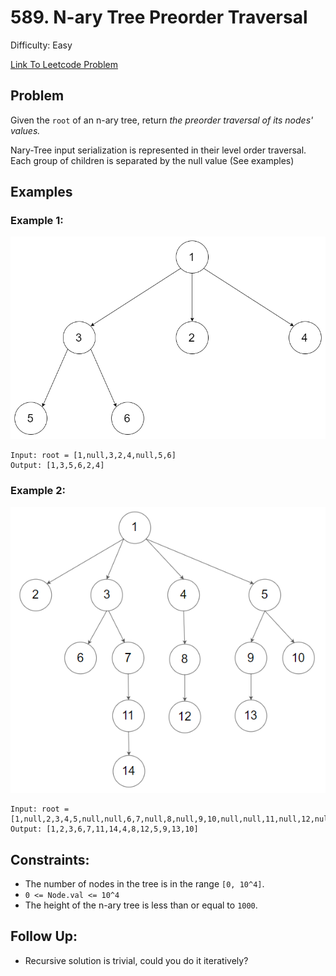 # 589. N-ary Tree Preorder Traversal
Difficulty: Easy

[Link To Leetcode Problem](https://leetcode.com/problems/n-ary-tree-preorder-traversal/)

## Problem
Given the `root` of an n-ary tree, return *the preorder traversal of its nodes' values.*

Nary-Tree input serialization is represented in their level order traversal. Each group of children is separated by the null value (See examples)

## Examples
### Example 1:
![example1](./example1.png)
```
Input: root = [1,null,3,2,4,null,5,6]
Output: [1,3,5,6,2,4]
```
### Example 2:
![example2](./example2.png)
```
Input: root = [1,null,2,3,4,5,null,null,6,7,null,8,null,9,10,null,null,11,null,12,null,13,null,null,14]
Output: [1,2,3,6,7,11,14,4,8,12,5,9,13,10]
```

## Constraints:
- The number of nodes in the tree is in the range `[0, 10^4]`.
- `0 <= Node.val <= 10^4`
- The height of the n-ary tree is less than or equal to `1000`.

## Follow Up:
- Recursive solution is trivial, could you do it iteratively?